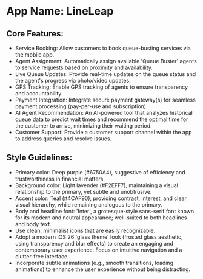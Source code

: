 # **App Name**: LineLeap

## Core Features:

- Service Booking: Allow customers to book queue-busting services via the mobile app.
- Agent Assignment: Automatically assign available 'Queue Buster' agents to service requests based on proximity and availability.
- Live Queue Updates: Provide real-time updates on the queue status and the agent's progress via photo/video updates.
- GPS Tracking: Enable GPS tracking of agents to ensure transparency and accountability.
- Payment Integration: Integrate secure payment gateway(s) for seamless payment processing (pay-per-use and subscription).
- AI Agent Recommendation: An AI-powered tool that analyzes historical queue data to predict wait times and recommend the optimal time for the customer to arrive, minimizing their waiting period.
- Customer Support: Provide a customer support channel within the app to address queries and resolve issues.

## Style Guidelines:

- Primary color: Deep purple (#6750A4), suggestive of efficiency and trustworthiness in financial matters.
- Background color: Light lavender (#F2EFF7), maintaining a visual relationship to the primary, yet subtle and unobtrusive.
- Accent color: Teal (#4CAF90), providing contrast, interest, and clear visual hierarchy, while remaining analogous to the primary.
- Body and headline font: 'Inter', a grotesque-style sans-serif font known for its modern and neutral appearance; well-suited to both headlines and body text.
- Use clean, minimalist icons that are easily recognizable.
- Adopt a modern iOS 26 'glass theme' look (frosted glass aesthetic, using transparency and blur effects) to create an engaging and contemporary user experience. Focus on intuitive navigation and a clutter-free interface.
- Incorporate subtle animations (e.g., smooth transitions, loading animations) to enhance the user experience without being distracting.